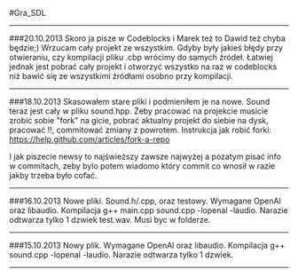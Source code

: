 #Gra_SDL

----------------

###20.10.2013
Skoro ja pisze w Codeblocks i Marek też to Dawid też chyba będzie;) Wrzucam cały projekt ze wszystkim.
Gdyby były jakieś błędy przy otwieraniu, czy kompilacji pliku .cbp wrócimy do samych źródeł. Łatwiej jednak jest pobrać
cały projekt i otworzyć wszystko na raz w codeblocks niż bawić się ze wszystkimi źródłami osobno przy kompilacji. 

-----------------

###18.10.2013
Skasowałem stare pliki i podmieniłem je na nowe. Sound teraz jest cały w pliku sound.hpp. Żeby pracować na projekcie musicie 
zrobić sobie "fork" na gicie, pobrać aktualny projekt do siebie na dysk, pracować !!, commitować zmiany z powrotem. Instrukcja
jak robić forki: https://help.github.com/articles/fork-a-repo

I jak piszecie newsy to najświeższy zawsze najwyżej a pozatym pisać info w commitach, zeby bylo potem wiadomo który commit co wnosił 
w razie jakby trzeba było cofać. 

----------------

###16.10.2013
Nowe pliki. Sound.h/.cpp, oraz testowy. Wymagane OpenAl oraz libaudio. 
Kompilacja g++ main.cpp sound.cpp -lopenal -laudio. Narazie odtwarza tylko 1 dzwiek test.wav. Musi byc w folderze.

-----------------

###15.10.2013
Nowy plik. Wymagane OpenAl oraz libaudio. Kompilacja g++ sound.cpp -lopenal -laudio. Narazie odtwarza tylko 1 dzwiek.

-----------------


